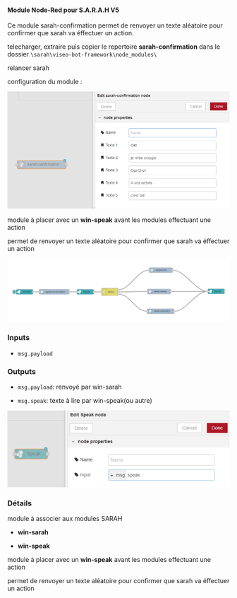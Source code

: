 #### Module Node-Red pour S.A.R.A.H V5

Ce module sarah-confirmation permet de renvoyer un texte aléatoire pour confirmer que sarah va éffectuer un action.


telecharger, extraire puis copier le repertoire **sarah-confirmation** dans le dossier `\sarah\viseo-bot-framework\node_modules\`

relancer sarah

configuration du module :

![GitHub Logo](/images/confirm1.png)

module à placer avec un **win-speak** avant les modules effectuant une action

permet de renvoyer un texte aléatoire pour confirmer que sarah va éffectuer un action

![GitHub Logo](/images/flow_all.png)


### Inputs

- `msg.payload`

### Outputs

- `msg.payload`: renvoyé par win-sarah

- `msg.speak`: texte à lire par win-speak(ou autre)

![GitHub Logo](/images/speak1.png)

### Détails

module à associer aux modules SARAH

- **win-sarah**

- **win-speak**

module à placer avec un **win-speak** avant les modules effectuant une action

permet de renvoyer un texte aléatoire pour confirmer que sarah va éffectuer un action